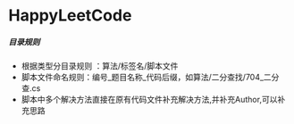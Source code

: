 # HappyLeetCode

##### 目录规则
- 根据类型分目录规则 ：算法/标签名/脚本文件
- 脚本文件命名规则：编号_题目名称_代码后缀，如算法/二分查找/704_二分查.cs
- 脚本中多个解决方法直接在原有代码文件补充解决方法,并补充Author,可以补充思路

